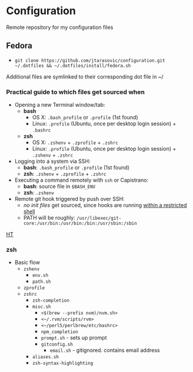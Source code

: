 Configuration
========

Remote repository for my configuration files


## Fedora
- `git clone https://github.com/jtarasovic/configuration.git ~/.dotfiles && ~/.dotfiles/install/fedora.sh`



Additional files are symlinked to their corresponding dot file in ~/


### Practical guide to which files get sourced when

* Opening a new Terminal window/tab:
  * **bash**
     * OS X: `.bash_profile` or `.profile` (1st found)
     * Linux: `.profile` (Ubuntu, once per desktop login session) + `.bashrc`
  * **zsh**
     * OS X: `.zshenv` + `.zprofile` + `.zshrc`
     * Linux: `.profile` (Ubuntu, once per desktop login session) + `.zshenv` + `.zshrc`
* Logging into a system via SSH:
  * **bash**: `.bash_profile` or `.profile` (1st found)
  * **zsh**: `.zshenv` + `.zprofile` + `.zshrc`
* Executing a command remotely with `ssh` or Capistrano:
  * **bash**: source file in `$BASH_ENV`
  * **zsh**: `.zshenv`
* Remote git hook triggered by push over SSH:
  * *no init files* get sourced, since hooks are running [within a restricted shell](http://git-scm.com/docs/git-shell)
  * PATH will be roughly: `/usr/libexec/git-core:/usr/bin:/usr/bin:/bin:/usr/sbin:/sbin`

[HT](https://github.com/rbenv/rbenv/wiki/Unix-shell-initialization)


### zsh

* Basic flow
    * `zshenv`
        * `env.sh`
        * `path.sh`
    * `zprofile`
    * `zshrc`
        * `zsh-completion`
        * `misc.sh`
            * `<$(brew --prefix nvm)/nvm.sh>`
            * `<~/.rvm/scripts/rvm>`
            * `<~/perl5/perlbrew/etc/bashrc>`
            * `npm_completion`
            * `prompt.sh` - sets up prompt
            * `gitconfig.sh`
                * `email.sh` - gitignored. contains email address
        * `aliases.sh`
        * `zsh-syntax-highlighting`
